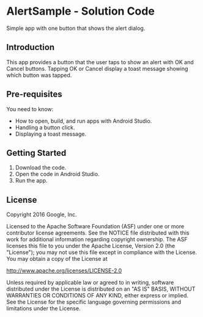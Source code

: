 AlertSample - Solution Code
==========================

Simple app with one button that shows the alert dialog.

Introduction
------------

This app provides a button that the user taps to show an alert with OK and Cancel
buttons. Tapping OK or Cancel display a toast message showing which button was
tapped.

Pre-requisites
--------------

You need to know:
- How to open, build, and run apps with Android Studio.
- Handling a button click.
- Displaying a toast message.


Getting Started
---------------

1. Download the code.
2. Open the code in Android Studio.
3. Run the app.


License
-------

Copyright 2016 Google, Inc.

Licensed to the Apache Software Foundation (ASF) under one or more contributor
license agreements.  See the NOTICE file distributed with this work for
additional information regarding copyright ownership.  The ASF licenses this
file to you under the Apache License, Version 2.0 (the "License"); you may not
use this file except in compliance with the License.  You may obtain a copy of
the License at

  http://www.apache.org/licenses/LICENSE-2.0

Unless required by applicable law or agreed to in writing, software
distributed under the License is distributed on an "AS IS" BASIS, WITHOUT
WARRANTIES OR CONDITIONS OF ANY KIND, either express or implied.  See the
License for the specific language governing permissions and limitations under
the License.
